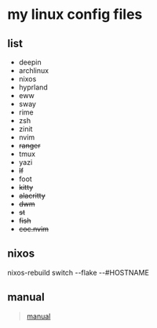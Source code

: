 # my linux config files

## list

* deepin
* archlinux 
* nixos
* hyprland
* eww
* sway
* rime
* zsh
* zinit
* nvim
* ~~ranger~~
* tmux
* yazi
* ~~lf~~
* foot
* ~~kitty~~
* ~~alacritty~~
* ~~dwm~~
* ~~st~~
* ~~fish~~
* ~~coc.nvim~~

## nixos
    
nixos-rebuild switch --flake --#HOSTNAME

## manual

> [manual](doc/manaul.md)

